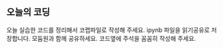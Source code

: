 ## 오늘의 코딩 

오늘 실습한 코드를 정리해서 코랩파일로 작성해 주세요. ipynb 파일을 읽기공유로 저장합니다. 
모둠원과 함께 공유하세요.
코드옆에 주석을 꼼꼼히 작성해 주세요.

